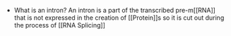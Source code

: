 - What is an intron?
	An intron is a part of the transcribed pre-m[[RNA]] that is not expressed in the creation of [[Protein]]s so it is cut out during the process of [[RNA Splicing]]